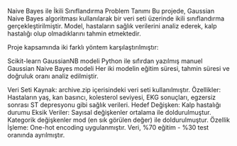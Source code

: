 Naive Bayes ile İkili Sınıflandırma
Problem Tanımı
Bu projede, Gaussian Naive Bayes algoritması kullanılarak bir veri seti üzerinde ikili sınıflandırma gerçekleştirilmiştir. Model, hastaların sağlık verilerini analiz ederek, kalp hastalığı olup olmadıklarını tahmin etmektedir.

Proje kapsamında iki farklı yöntem karşılaştırılmıştır:

Scikit-learn GaussianNB modeli
Python ile sıfırdan yazılmış manuel Gaussian Naive Bayes modeli
Her iki modelin eğitim süresi, tahmin süresi ve doğruluk oranı analiz edilmiştir.

Veri Seti
Kaynak: archive.zip içerisindeki veri seti kullanılmıştır.
Özellikler: Hastaların yaş, kan basıncı, kolesterol seviyesi, EKG sonuçları, egzersiz sonrası ST depresyonu gibi sağlık verileri.
Hedef Değişken: Kalp hastalığı durumu
Eksik Veriler:
Sayısal değişkenler ortalama ile doldurulmuştur.
Kategorik değişkenler mod (en sık görülen değer) ile doldurulmuştur.
Özellik İşleme: One-hot encoding uygulanmıştır.
Veri, %70 eğitim - %30 test oranında ayrılmıştır.

